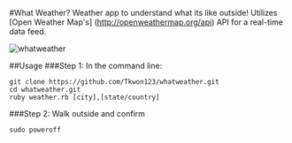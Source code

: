 #What Weather?
Weather app to understand what its like outside! Utilizes [Open Weather Map's] (http://openweathermap.org/api) API for a real-time data feed.

![whatweather](http://i.imgur.com/BgYBd7P.png)

##Usage
###Step 1: In the command line:  

```
git clone https://github.com/Tkwon123/whatweather.git
cd whatweather.git
ruby weather.rb [city],[state/country]
```

###Step 2: Walk outside and confirm

```
sudo poweroff
```
